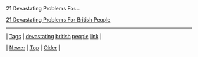 <!--
title: 21 Devastating Problems For British People
date: 2020-06-28T15:27:00.065Z
tags: devastating, british, people, link
-->


21 Devastating Problems For...

[21 Devastating Problems For British People](http://www.buzzfeed.com/alanwhite/by-jove-the-struggle-is-real)

<!--BOTTOM-POST-NAVIGATION-->
---

| [Tags](tags.md) | [devastating](tag-devastating.md) [british](tag-british.md) [people](tag-people.md) [link](tag-link.md) |

| [Newer](110193010149.md) | [Top](index.md) | [Older](110280866637.md) |